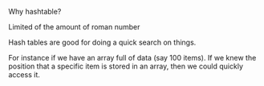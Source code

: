 Why hashtable? 

Limited of the amount of roman number

Hash tables are good for doing a quick search on things.

For instance if we have an array full of data (say 100 items). If we knew the position that a specific item is stored in an array, then we could quickly access it. 
